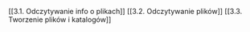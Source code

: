 
[[3.1. Odczytywanie info o plikach]]
[[3.2. Odczytywanie plików]]
[[3.3. Tworzenie plików i katalogów]]



























